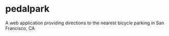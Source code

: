 pedalpark
=========

A web application providing directions to the nearest bicycle parking in San Francisco, CA
